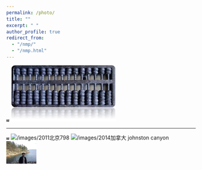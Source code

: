 ```yaml
---
permalink: /photo/
title: ""
excerpt: " "
author_profile: true
redirect_from: 
  - "/nmp/"
  - "/nmp.html"
---
```

<img src="/images/2007.jpg" alt="/images/2007" width="8"/>
<img src="/images/算盘.jpg" alt="/images/算盘" width="280"/>

---

<img src="/images/2007物理所.jpg" alt="/images/2007物理所" width="8"/>

<img src="/images/2011北京798.jpg" alt="/images/2011北京798" width="80"/>

<img src="/images/2014加拿大 johnston canyon.jpg" alt="/images/2014加拿大 johnston canyon" width="80"/>

<img src="/images/2017温哥华.jpg" alt="/images/2017温哥华" width="80"/>
